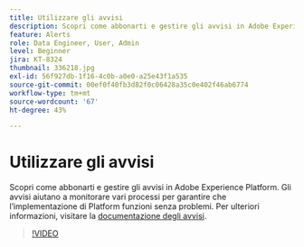 ```yaml
---
title: Utilizzare gli avvisi
description: Scopri come abbonarti e gestire gli avvisi in Adobe Experience Platform. Gli avvisi aiutano a monitorare vari processi per garantire che l’implementazione di Platform funzioni senza problemi.
feature: Alerts
role: Data Engineer, User, Admin
level: Beginner
jira: KT-8324
thumbnail: 336218.jpg
exl-id: 56f927db-1f16-4c0b-a0e0-a25e43f1a535
source-git-commit: 00ef0f40fb3d82f0c06428a35c0e402f46ab6774
workflow-type: tm+mt
source-wordcount: '67'
ht-degree: 43%

---
```


# Utilizzare gli avvisi

Scopri come abbonarti e gestire gli avvisi in Adobe Experience Platform. Gli avvisi aiutano a monitorare vari processi per garantire che l’implementazione di Platform funzioni senza problemi. Per ulteriori informazioni, visitare la [documentazione degli avvisi](https://experienceleague.adobe.com/docs/experience-platform/observability/alerts/overview.html?lang=it).

>[!VIDEO](https://video.tv.adobe.com/v/336218?learn=on)
